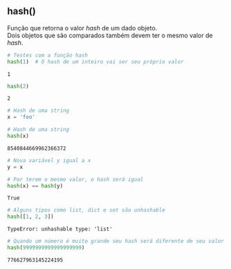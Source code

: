 ## hash()

Função que retorna o valor *hash* de um dado objeto.  
Dois objetos que são comparados também devem ter o mesmo valor de *hash*.

``` python
# Testes com a função hash
hash(1)  # O hash de um inteiro vai ser seu próprio valor
```

``` console
1
```

``` python
hash(2)
```

``` console
2
```

``` python
# Hash de uma string
x = 'foo'  
```

``` python
# Hash de uma string
hash(x)
```

``` console
8540844669962366372
```

``` python
# Nova variável y igual a x
y = x

# Por terem o mesmo valor, o hash será igual
hash(x) == hash(y)
```

``` console
True
```

``` python
# Alguns tipos como list, dict e set são unhashable
hash([1, 2, 3])
```

``` console
TypeError: unhashable type: 'list'
```

``` python
# Quando um número é muito grande seu hash será diferente de seu valor
hash(9999999999999999999)
```

``` console
776627963145224195
```

